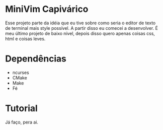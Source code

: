 # MiniVim Capivárico

Esse projeto parte da idéia que eu tive sobre como seria o editor de texto de terminal mais style possível. A partir disso eu comecei a desenvolver. É meu último projeto de baixo nível, depois disso quero apenas coisas css, html e coisas leves.

# Dependências
* ncurses
* CMake
* Make
* Fé

# Tutorial
Já faço, pera ai.